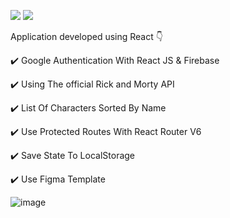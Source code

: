 
![](https://media.giphy.com/media/v1.Y2lkPTc5MGI3NjExMDhjZjU1YWNiODc5OTEzMzRmZjIxYzc0ZDQ2NDdkYTZiMTk5NzIxZiZjdD1z/35nU79vBbeOm4/giphy.gif) ![](https://media.giphy.com/media/v1.Y2lkPTc5MGI3NjExYTRiY2Q2Y2JiOTM2NjFlMjVlYjZlZmUyMmJjOGQ2OTExNTA4YmVkNiZjdD1z/6Y6Q14uNgJzV1ev2rh/giphy.gif)

Application developed using React  :point_down:

 :heavy_check_mark: Google Authentication With React JS & Firebase
  <br> 
  
  :heavy_check_mark: Using The official Rick and Morty API
  <br>
  
  :heavy_check_mark: List Of Characters Sorted By Name
  <br>
  
  :heavy_check_mark: Use Protected Routes With React Router V6
  <br>
  
  :heavy_check_mark: Save State To LocalStorage
  <br>
  
  :heavy_check_mark: Use Figma Template
  <br>
  
  ![image](https://user-images.githubusercontent.com/98493900/226213162-c178a312-980d-4a8b-9518-c33ff5026ebf.png)




